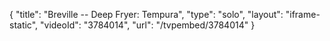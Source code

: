 {
    "title": "Breville -- Deep Fryer: Tempura",
    "type": "solo",
    "layout": "iframe-static",
    "videoId": "3784014",
    "url": "\/tvpembed\/3784014"
}
